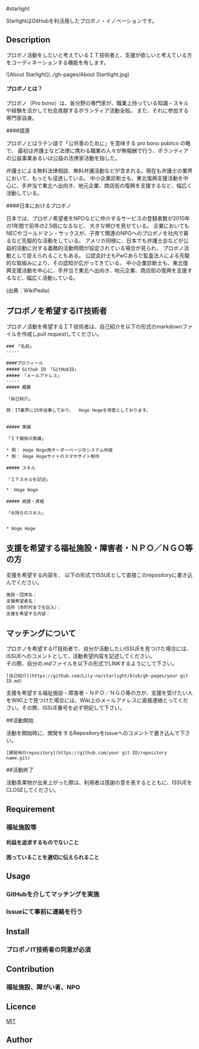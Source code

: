 #starlight

StarlightはGitHubを利活用したプロボノ・イノベーションです。

## Description

プロボノ活動をしたいと考えているＩＴ技術者と、支援が欲しいと考えている方をコーディネーションする機能を有します。

![About Starlight](../gh-pages/About Startlight.jpg)


#### プロボノとは？

プロボノ（Pro bono）は、各分野の専門家が、職業上持っている知識・スキルや経験を活かして社会貢献するボランティア活動全般。
また、それに参加する専門家自身。

####語源

プロボノとはラテン語で「公共善のために」を意味する pro bono publico の略で、
最初は弁護士など法律に携わる職業の人々が無報酬で行う、ボランティアの公益事業あるいは公益の法律家活動を指した。

弁護士による無料法律相談、無料弁護活動などが含まれる。現在も弁護士の業界において、もっとも浸透している。
中小企業診断士も、東北復興支援活動を中心に、手弁当で東北へ出向き、地元企業、商店街の復興を支援するなど、幅広く活動している。

####日本におけるプロボノ

日本では、プロボノ希望者をNPOなどに仲介するサービスの登録者数が2010年の1年間で前年の2.5倍になるなど、
大きな伸びを見せている。
企業においてもNECやゴールドマン・サックスが、子育て関連のNPOへのプロボノを社内で募るなど先駆的な活動をしている。
アメリカ同様に、日本でも弁護士会などが公益的活動に対する義務的活動時間が設定されている場合が見られ、
プロボノ活動として捉えられることもある。
公認会計士もPwCあらた監査法人による先駆的な取組みにより、その認知が広がってきている。 
中小企業診断士も、東北復興支援活動を中心に、手弁当で東北へ出向き、地元企業、商店街の復興を支援するなど、幅広く活動している。

(出典：WikiPedia)

## プロボノを希望するIT技術者

プロボノ活動を希望するＩＴ技術者は、自己紹介を以下の形式のmarkdownファイルを作成しpull requestしてください。  

```
###　「名前」
-----

####プロフィール
##### Github ID 「GitHubID」
##### 「メールアドレス」
-----
##### 概要  

「自己紹介」

例：IT業界に15年従事しており、  Hoge Hogeを得意としております。  


##### 実績

「ＩＴ関係の実績」

* 例： Hoge Hoge用オーダーページのシステム作成
* 例： Hoge Hogeサイトのスマホサイト制作

##### スキル

「ＩＴスキルを記述」

*  Hoge Hoge

##### 経歴・資格

「お持ちのスキル」


* Hoge Hoge

```




## 支援を希望する福祉施設・障害者・ＮＰＯ／ＮＧＯ等の方

支援を希望する内容を、 以下の形式でISSUEとして直接このrepositoryに書き込んでください。

```
施設・団体名：
支援希望者名：
住所（市町村までを記入）：
支援を希望する内容：

```

## マッチングについて

プロボノを希望するIT技術者で、自分が活動したいISSUEを見つけた場合には、ISSUEへのコメントとして、活動希望内容を記述してください。  
その際、自分の.mdファイルを以下の形式でLINKするようにして下さい。  
```
[自己紹介](https://github.com/Lily-na/starlight/blob/gh-pages/your git ID.md)
```
  
支援を希望する福祉施設・障害者・ＮＰＯ／ＮＧＯ等の方が、支援を受けたい人をWIKI上で見つけた場合には、Wiki上のメールアドレスに直接連絡とってください。その際、ISSUE番号を必ず明記して下さい。

##活動開始

活動を開始時に、開発をするRepositoryをissueへのコメントで書き込んで下さい。
```
[開発用のrepository](https://github.com/your git ID/repository name.git)
```

##活動終了

活動青果物が出来上がった際は、利用者は感謝の意を表するとともに、ISSUEをCLOSEしてください。

## Requirement



### 福祉施設等
#### 利益を追求するものでないこと
#### 困っていることを適切に伝えられること






## Usage

### GitHubを介してマッチングを実施
### Issueにて事前に連絡を行う

## Install

### プロボノIT技術者の同意が必須

## Contribution

### 福祉施設、障がい者、NPO

## Licence

[MIT](https://github.com/tcnksm/tool/blob/master/LICENCE)

## Author

